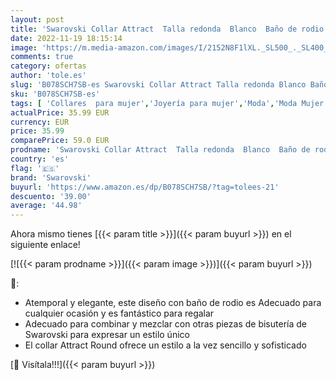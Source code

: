 ```yaml
---
layout: post
title: 'Swarovski Collar Attract  Talla redonda  Blanco  Baño de rodio'
date: 2022-11-19 18:15:14
image: 'https://m.media-amazon.com/images/I/2152N8F1lXL._SL500_._SL400_.jpg'
comments: true
category: ofertas
author: 'tole.es'
slug: 'B078SCH7SB-es Swarovski Collar Attract Talla redonda Blanco Baño de rodio'
sku: 'B078SCH7SB-es'
tags: [ 'Collares  para mujer','Joyería para mujer','Moda','Moda Mujer','swarovski','🇪🇸', ]
actualPrice: 35.99 EUR
currency: EUR
price: 35.99
comparePrice: 59.0 EUR
prodname: 'Swarovski Collar Attract  Talla redonda  Blanco  Baño de rodio'
country: 'es'
flag: '🇪🇸'
brand: 'Swarovski'
buyurl: 'https://www.amazon.es/dp/B078SCH7SB/?tag=tolees-21'
descuento: '39.00'
average: '44.98'
---
```


Ahora mismo tienes [{{< param title >}}]({{< param buyurl >}}) en el siguiente enlace!

[![{{< param prodname >}}]({{< param image >}})]({{< param buyurl >}})

🔎:

- Atemporal y elegante, este diseño con baño de rodio es Adecuado para cualquier ocasión y es fantástico para regalar
- Adecuado para combinar y mezclar con otras piezas de bisutería de Swarovski para expresar un estilo único
- El collar Attract Round ofrece un estilo a la vez sencillo y sofisticado

[🛒 Visítala!!!]({{< param buyurl >}})

